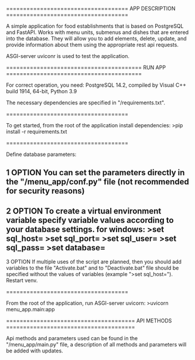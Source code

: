 ==================================== APP DESCRIPTION ====================================

A simple application for food establishments that is based on PostgreSQL and FastAPI.
Works with menu units, submenus and dishes that are entered into the database. They will allow you to add elements, delete, update, and provide information about them using the appropriate rest api requests.

ASGI-server uviconr is used to test the application.

======================================== RUN APP ========================================

For correct operation, you need:
    PostgreSQL 14.2, compiled by Visual C++ build 1914, 64-bit,
    Python 3.9

The necessary dependencies are specified in "/requirements.txt".

====================================

To get started, from the root of the application install dependencies:
    >pip install -r requirements.txt

====================================

Define database parameters:

1 OPTION
You can set the parameters directly in the "/menu_app/conf.py" file (not recommended for security reasons)
------------------------------------
2 OPTION
To create a virtual environment variable specify variable values according to your database settings.
    for windows:
        >set sql_host=<host-ip>
        >set sql_port=<host-port>
        >set sql_user=<database user>
        >set sql_pass=<database password>
        >set database=<database name>
------------------------------------
3 OPTION
If multiple uses of the script are planned, then you should add variables to the file "Activate.bat" and to "Deactivate.bat" file should be specified without the values of variables (example ">set sql_host="). Restart venv.

====================================

From the root of the application, run ASGI-server uvicorn:
    >uvicorn menu_app.main:app

====================================== API METHODS ======================================

Api methods and parameters used can be found in the "/menu_app/main.py" file, a description of all methods and parameters will be added with updates.
